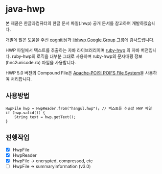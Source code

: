 java-hwp
========

  본 제품은 한글과컴퓨터의 한글 문서 파일(.hwp) 공개 문서를 참고하여 개발하였습니다.
 
  개발에 많은 도움을 주신 [cogniti](https://github.com/cogniti)님과 [libhwp Google Group](https://groups.google.com/forum/#!forum/libhwp) 그룹에 감사드립니다.

HWP 파일에서 텍스트를 추출하는 자바 라이브러리이며 [ruby-hwp](https://github.com/cogniti/ruby-hwp) 의 자바 버전입니다. 
ruby-hwp의 로직을 대부분 그대로 사용하며 ruby-hwp의 문자매핑 정보(hnc2unicode.rb) 파일을 사용합니다.

HWP 5.0 버전의 Compound File은 [Apache-POI의 POIFS File System](http://poi.apache.org/poifs/fileformat.html)을 사용하여 처리합니다.


## 사용방법
    HwpFile hwp = HwpReader.from("hangul.hwp"); // 텍스트를 추출할 HWP 파일
    if (hwp.valid()) {
        String text = hwp.getText();
    }

## 진행작업
- [x] HwpFile
- [x] HwpReader
- [x] HwpFile -> encrypted, compressed, etc
- [ ] HwpFile -> summaryinformation (v3.0)
